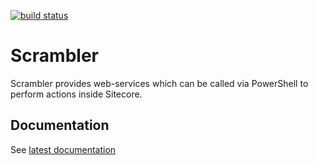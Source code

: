 [![build status][1]][2]

[1]: https://ci.appveyor.com/api/projects/status/github/unic/bob-scrambler?svg=true
[2]: https://ci.appveyor.com/project/team-unic/bob-scrambler

# Scrambler

Scrambler provides web-services which can be called via PowerShell to perform actions inside Sitecore.

## Documentation

See [latest documentation](https://unic.github.io/bob-scrambler)